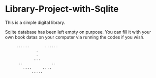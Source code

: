 # Library-Project-with-Sqlite
This is a simple digital library.


Sqlite database has been left empty on purpose. You can fill it with your own book datas on your computer via running the codes if you wish. 


         ......       ......
                  .
                  .
                 ...
          ..             ..
            ....     .... 
                .....
